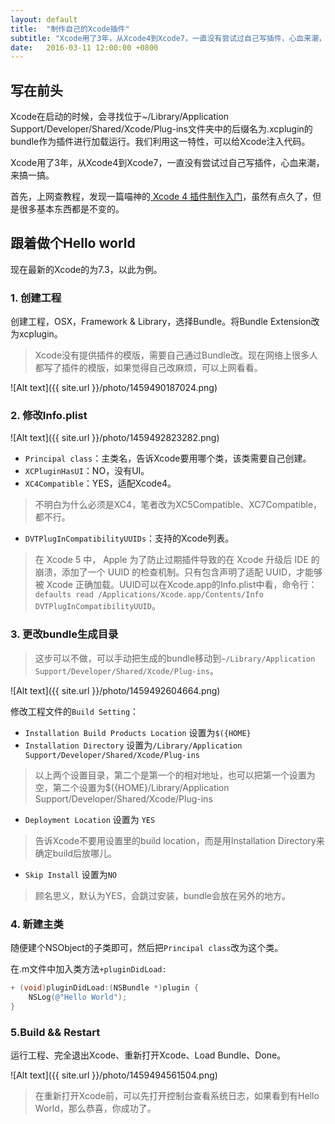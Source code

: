 ```yaml
---
layout: default
title:  "制作自己的Xcode插件"
subtitle: "Xcode用了3年，从Xcode4到Xcode7，一直没有尝试过自己写插件，心血来潮，来搞一搞。"
date:   2016-03-11 12:00:00 +0800
---
```


## 写在前头  

Xcode在启动的时候，会寻找位于~/Library/Application Support/Developer/Shared/Xcode/Plug-ins文件夹中的后缀名为.xcplugin的bundle作为插件进行加载运行。我们利用这一特性，可以给Xcode注入代码。

Xcode用了3年，从Xcode4到Xcode7，一直没有尝试过自己写插件，心血来潮，来搞一搞。

首先，上网查教程，发现一篇喵神的[ Xcode 4 插件制作入门](https://onevcat.com/2013/02/xcode-plugin/)，虽然有点久了，但是很多基本东西都是不变的。

## 跟着做个Hello world  

现在最新的Xcode的为7.3，以此为例。

### 1. 创建工程  

创建工程，OSX，Framework & Library，选择Bundle。将Bundle Extension改为xcplugin。

> Xcode没有提供插件的模版，需要自己通过Bundle改。现在网络上很多人都写了插件的模版，如果觉得自己改麻烦，可以上网看看。

![Alt text]({{ site.url }}/photo/1459490187024.png)

### 2. 修改Info.plist  

![Alt text]({{ site.url }}/photo/1459492823282.png)

- `Principal class`：主类名，告诉Xcode要用哪个类，该类需要自己创建。
- `XCPluginHasUI`：NO，没有UI。
- `XC4Compatible`：YES，适配Xcode4。

> 不明白为什么必须是XC4，笔者改为XC5Compatible、XC7Compatible，都不行。

- `DVTPlugInCompatibilityUUIDs`：支持的Xcode列表。

> 在 Xcode 5 中， Apple 为了防止过期插件导致的在 Xcode 升级后 IDE 的崩溃，添加了一个 UUID 的检查机制。只有包含声明了适配 UUID，才能够被 Xcode 正确加载。UUID可以在Xcode.app的Info.plist中看，命令行：`defaults read /Applications/Xcode.app/Contents/Info DVTPlugInCompatibilityUUID`。

### 3. 更改bundle生成目录  

> 这步可以不做，可以手动把生成的bundle移动到`~/Library/Application Support/Developer/Shared/Xcode/Plug-ins`。

![Alt text]({{ site.url }}/photo/1459492604664.png)

修改工程文件的`Build Setting`：

- `Installation Build Products Location`     设置为`$({HOME}`
- `Installation Directory` 设置为`/Library/Application Support/Developer/Shared/Xcode/Plug-ins`

> 以上两个设置目录，第二个是第一个的相对地址，也可以把第一个设置为空，第二个设置为$({HOME}/Library/Application Support/Developer/Shared/Xcode/Plug-ins

- `Deployment Location` 设置为 `YES`

> 告诉Xcode不要用设置里的build location，而是用Installation Directory来确定build后放哪儿。

- `Skip Install` 设置为`NO`

> 顾名思义，默认为YES，会跳过安装，bundle会放在另外的地方。

### 4. 新建主类  

随便建个NSObject的子类即可，然后把`Principal class`改为这个类。

在.m文件中加入类方法`+pluginDidLoad:`

``` objectivec
+ (void)pluginDidLoad:(NSBundle *)plugin { 
    NSLog(@"Hello World"); 
}
```

### 5.Build && Restart  

运行工程、完全退出Xcode、重新打开Xcode、Load Bundle、Done。

![Alt text]({{ site.url }}/photo/1459494561504.png)

> 在重新打开Xcode前，可以先打开控制台查看系统日志，如果看到有Hello World，那么恭喜，你成功了。